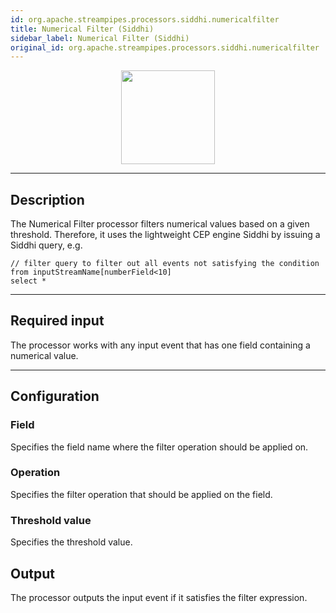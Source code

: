 ```yaml
---
id: org.apache.streampipes.processors.siddhi.numericalfilter
title: Numerical Filter (Siddhi)
sidebar_label: Numerical Filter (Siddhi)
original_id: org.apache.streampipes.processors.siddhi.numericalfilter
---
```


<!--
  ~ Licensed to the Apache Software Foundation (ASF) under one or more
  ~ contributor license agreements.  See the NOTICE file distributed with
  ~ this work for additional information regarding copyright ownership.
  ~ The ASF licenses this file to You under the Apache License, Version 2.0
  ~ (the "License"); you may not use this file except in compliance with
  ~ the License.  You may obtain a copy of the License at
  ~
  ~    http://www.apache.org/licenses/LICENSE-2.0
  ~
  ~ Unless required by applicable law or agreed to in writing, software
  ~ distributed under the License is distributed on an "AS IS" BASIS,
  ~ WITHOUT WARRANTIES OR CONDITIONS OF ANY KIND, either express or implied.
  ~ See the License for the specific language governing permissions and
  ~ limitations under the License.
  ~
  -->



<p align="center"> 
    <img src="/img/pipeline-elements/org.apache.streampipes.processors.siddhi.numericalfilter/icon.png" width="150px;" class="pe-image-documentation"/>
</p>

***

## Description
The Numerical Filter processor filters numerical values based on a given threshold. Therefore, it uses the lightweight
CEP engine Siddhi by issuing a Siddhi query, e.g.

```
// filter query to filter out all events not satisfying the condition
from inputStreamName[numberField<10]
select *
```

***

## Required input
The processor works with any input event that has one field containing a numerical value.

***

## Configuration

### Field
Specifies the field name where the filter operation should be applied on.


### Operation
Specifies the filter operation that should be applied on the field.

### Threshold value
Specifies the threshold value.

## Output
The processor outputs the input event if it satisfies the filter expression.
